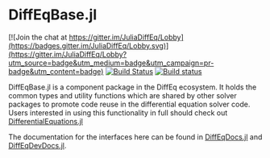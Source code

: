# DiffEqBase.jl

[![Join the chat at https://gitter.im/JuliaDiffEq/Lobby](https://badges.gitter.im/JuliaDiffEq/Lobby.svg)](https://gitter.im/JuliaDiffEq/Lobby?utm_source=badge&utm_medium=badge&utm_campaign=pr-badge&utm_content=badge)
[![Build Status](https://github.com/SciML/DiffEqBase.jl/workflows/CI/badge.svg)](https://github.com/SciML/DiffEqBase.jl/actions?query=workflow%3ACI)
[![Build status](https://badge.buildkite.com/99cbd352c336779c3117e4da61255a1ed8e7e7c084c3c2516c.svg)](https://buildkite.com/julialang/diffeqbase-dot-jl)

DiffEqBase.jl is a component package in the DiffEq ecosystem. It holds the
common types and utility functions which are shared by other solver packages
to promote code reuse in the differential equation solver code.
Users interested in using this
functionality in full should check out [DifferentialEquations.jl](https://github.com/JuliaDiffEq/DifferentialEquations.jl)

The documentation for the interfaces here can be found in [DiffEqDocs.jl](https://docs.sciml.ai/DiffEqDocs/dev/) and [DiffEqDevDocs.jl](https://docs.sciml.ai/DiffEqDevDocs/dev/).
